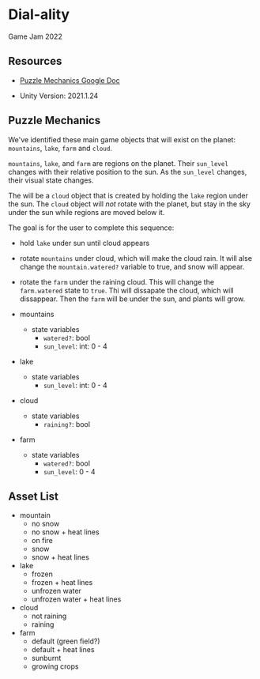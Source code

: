 # Dial-ality
Game Jam 2022

## Resources

- [Puzzle Mechanics Google Doc](https://docs.google.com/document/d/1JnRRYaNw4ot0yHyakc_7VcqkEgC7JCkjlv_9l6RiQNM/edit?usp=sharing)

- Unity Version: 2021.1.24

## Puzzle Mechanics

We've identified these main game objects that will exist on the planet: `mountains`, `lake`, `farm` and `cloud`.

`mountains`, `lake`, and `farm` are regions on the planet. Their `sun_level` changes with their relative position to the sun. As the `sun_level` changes, their visual state changes. 

The will be a `cloud` object that is created by holding the `lake` region under the sun. The `cloud` object will _not_ rotate with the planet, but stay in the sky under the sun while regions are moved below it. 

The goal is for the user to complete this sequence:

- hold `lake` under sun until cloud appears
- rotate `mountains` under cloud, which will make the cloud rain. It will alse change the `mountain.watered?` variable to true, and snow will appear.
- rotate the `farm` under the raining cloud. This will change the `farm.watered` state to `true`. Thi will dissapate the cloud, which will dissappear. Then the `farm` will be under the sun, and plants will grow.

- mountains
  - state variables
    - `watered?`: bool
    - `sun_level`: int: 0 - 4
- lake
  - state variables
    - `sun_level`: int: 0 - 4
- cloud
  - state variables
    - `raining?`: bool
- farm
  - state variables
    - `watered?`: bool
    - `sun_level`: 0 - 4

## Asset List

- mountain
  - no snow
  - no snow + heat lines
  - on fire
  - snow
  - snow + heat lines
- lake
  - frozen 
  - frozen + heat lines
  - unfrozen water
  - unfrozen water + heat lines
- cloud
  - not raining
  - raining
- farm
  - default (green field?)
  - default + heat lines
  - sunburnt
  - growing crops
